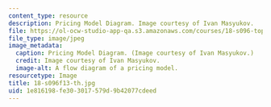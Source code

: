 ```yaml
---
content_type: resource
description: Pricing Model Diagram. Image courtesy of Ivan Masyukov.
file: https://ol-ocw-studio-app-qa.s3.amazonaws.com/courses/18-s096-topics-in-mathematics-with-applications-in-finance-fall-2013/1e816198fe303017579d9b42077cdeed_18-s096f13-th.jpg
file_type: image/jpeg
image_metadata:
  caption: Pricing Model Diagram. (Image courtesy of Ivan Masyukov.)
  credit: Image courtesy of Ivan Masyukov.
  image-alt: A flow diagram of a pricing model.
resourcetype: Image
title: 18-s096f13-th.jpg
uid: 1e816198-fe30-3017-579d-9b42077cdeed
---
```

